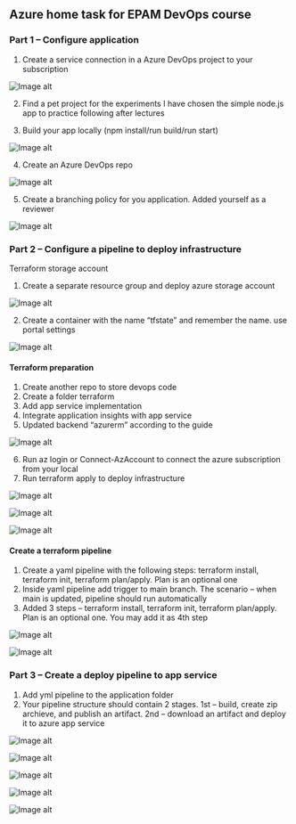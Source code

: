 ## Azure home task for EPAM DevOps course

### Part 1 – Configure application
1. Create a service connection in a Azure DevOps project to your subscription

![Image alt](https://github.com/anastasiamoiseenko/epam_azure_task/raw/main/screenshots/az_4_service_connecton.png)

2.  Find a pet project for the experiments
I have chosen the simple node.js app to practice following after lectures

3. Build your app locally (npm install/run build/run start)

![Image alt](https://github.com/anastasiamoiseenko/epam_azure_task/raw/main/screenshots/az_3_run_locally.png)

4. Create an Azure DevOps repo

![Image alt](https://github.com/anastasiamoiseenko/epam_azure_task/raw/main/screenshots/az_5_create_a_repo.png)

5. Create a branching policy for you application. Added yourself as a reviewer

![Image alt](https://github.com/anastasiamoiseenko/epam_azure_task/raw/main/screenshots/az_6_dev_branch.png)

### Part 2 – Configure a pipeline to deploy infrastructure

Terraform storage account 

1. Create a separate resource group and deploy azure storage account

![Image alt](https://github.com/anastasiamoiseenko/epam_azure_task/raw/main/screenshots/az_7_rg_and_storage_account.png)

2. Create a container with the name “tfstate” and remember the name. use portal settings

![Image alt](https://github.com/anastasiamoiseenko/epam_azure_task/raw/main/screenshots/az_8_tfstate_container.png)

#### Terraform preparation
1. Create another repo to store devops code
2. Create a folder terraform
3. Add app service implementation
4. Integrate application insights with app service
5. Updated backend “azurerm” according to the guide

![Image alt](https://github.com/anastasiamoiseenko/epam_azure_task/raw/main/screenshots/az_9_terraform.tf.png)

6. Run az login or Connect-AzAccount to connect the azure subscription from your local
7. Run terraform apply to deploy infrastructure 

![Image alt](https://github.com/anastasiamoiseenko/epam_azure_task/raw/main/screenshots/az_10_terraform_apply.png)

![Image alt](https://github.com/anastasiamoiseenko/epam_azure_task/raw/main/screenshots/az_11_terraform_apply_result.png)

![Image alt](https://github.com/anastasiamoiseenko/epam_azure_task/raw/main/screenshots/az_12_terraform_apply_result2.png)

#### Create a terraform pipeline

1. Create a yaml pipeline with the following steps: terraform install, terraform init, terraform plan/apply. Plan is an optional one 
2. Inside yaml pipeline add trigger to main branch. The scenario – when main is updated, pipeline should run automatically
3. Added 3 steps – terraform install, terraform init, terraform plan/apply. Plan is an optional one. You may add it as 4th step

![Image alt](https://github.com/anastasiamoiseenko/epam_azure_task/raw/main/screenshots/az_13_terraform_pipeline.png)

![Image alt](https://github.com/anastasiamoiseenko/epam_azure_task/raw/main/screenshots/az_14_terraform_pipeline_result.png)

### Part 3 – Create a deploy pipeline to app service
1. Add yml pipeline to the application folder
2. Your pipeline structure should contain 2 stages. 1st – build, create zip archieve, and publish an artifact. 2nd – download an artifact and deploy it to azure app service

![Image alt](https://github.com/anastasiamoiseenko/epam_azure_task/raw/main/screenshots/az_15_app_pipeline_result.png)

![Image alt](https://github.com/anastasiamoiseenko/epam_azure_task/raw/main/screenshots/az_16_app_pipeline_result.png)

![Image alt](https://github.com/anastasiamoiseenko/epam_azure_task/raw/main/screenshots/az_17_yaml1.png)

![Image alt](https://github.com/anastasiamoiseenko/epam_azure_task/raw/main/screenshots/az_18_yaml2.png)

![Image alt](https://github.com/anastasiamoiseenko/epam_azure_task/raw/main/screenshots/az_19_yaml3.png)
